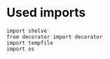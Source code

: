 # Used imports

```text
import shelve
from decorator import decorator
import tempfile
import os
```
